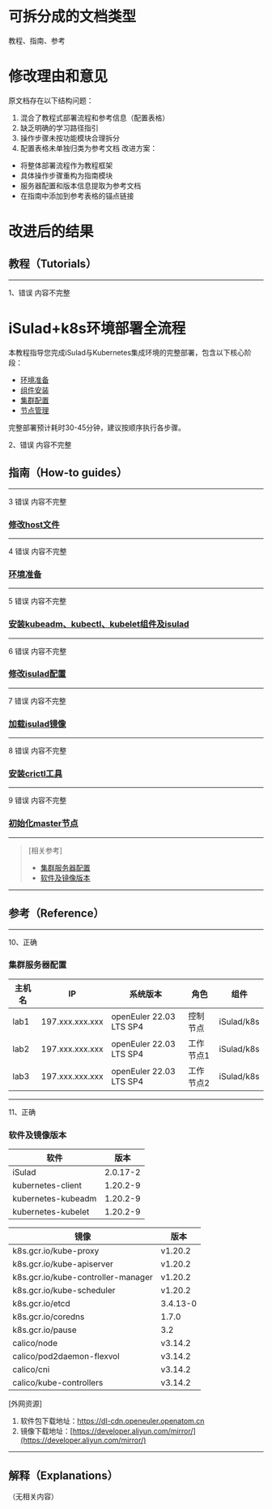 # 可拆分成的文档类型

教程、指南、参考

# 修改理由和意见

原文档存在以下结构问题：
1. 混合了教程式部署流程和参考信息（配置表格）
2. 缺乏明确的学习路径指引
3. 操作步骤未按功能模块合理拆分
4. 配置表格未单独归类为参考文档
改进方案：
- 将整体部署流程作为教程框架
- 具体操作步骤重构为指南模块
- 服务器配置和版本信息提取为参考文档
- 在指南中添加到参考表格的锚点链接

# 改进后的结果

## 教程（Tutorials）
------------------------------------------------------------------------------------------------------------------------------------
1、错误 内容不完整
# iSulad+k8s环境部署全流程

本教程指导您完成iSulad与Kubernetes集成环境的完整部署，包含以下核心阶段：
- [环境准备](#环境准备)
- [组件安装](#安装kubeadm、kubectl、kubelet组件及isulad)
- [集群配置](#修改isulad配置)
- [节点管理](#初始化master节点)

完整部署预计耗时30-45分钟，建议按顺序执行各步骤。

2、错误 内容不完整
## 指南（How-to guides）
------------------------------------------------------------------------------------------------------------------------------------
3 错误 内容不完整
### [修改host文件](#修改host文件)
------------------------------------------------------------------------------------------------------------------------------------
4 错误 内容不完整
### [环境准备](#环境准备)
------------------------------------------------------------------------------------------------------------------------------------
5 错误 内容不完整
### [安装kubeadm、kubectl、kubelet组件及isulad](#安装kubeadm、kubectl、kubelet组件及iSulad)
------------------------------------------------------------------------------------------------------------------------------------
6 错误 内容不完整
### [修改isulad配置](#修改isulad配置)
------------------------------------------------------------------------------------------------------------------------------------
7 错误 内容不完整
### [加载isulad镜像](#加载isulad镜像)
------------------------------------------------------------------------------------------------------------------------------------
8 错误 内容不完整
### [安装crictl工具](#安装crictl工具)
------------------------------------------------------------------------------------------------------------------------------------
9 错误 内容不完整
### [初始化master节点](#初始化master节点)
------------------------------------------------------------------------------------------------------------------------------------


> [相关参考] 
> - [集群服务器配置](#集群服务器配置)
> - [软件及镜像版本](#软件及镜像版本)
------------------------------------------------------------------------------------------------------------------------------------
## 参考（Reference）
------------------------------------------------------------------------------------------------------------------------------------
10、正确
### 集群服务器配置

| 主机名 | IP          | 系统版本                | 角色      | 组件       |
|-------|-------------|------------------------|----------|-----------|
| lab1  | 197.xxx.xxx.xxx | openEuler 22.03 LTS SP4 | 控制节点  | iSulad/k8s |
| lab2  | 197.xxx.xxx.xxx | openEuler 22.03 LTS SP4 | 工作节点1 | iSulad/k8s |
| lab3  | 197.xxx.xxx.xxx | openEuler 22.03 LTS SP4 | 工作节点2 | iSulad/k8s |
------------------------------------------------------------------------------------------------------------------------------------
11、正确
### 软件及镜像版本

| 软件                               | 版本     |
|------------------------------------|----------|
| iSulad                             | 2.0.17-2 |
| kubernetes-client                  | 1.20.2-9 |
| kubernetes-kubeadm                 | 1.20.2-9 |
| kubernetes-kubelet                 | 1.20.2-9 |

| 镜像                               | 版本     |
|------------------------------------|----------|
| k8s.gcr.io/kube-proxy              | v1.20.2  |
| k8s.gcr.io/kube-apiserver          | v1.20.2  |
| k8s.gcr.io/kube-controller-manager | v1.20.2  |
| k8s.gcr.io/kube-scheduler          | v1.20.2  |
| k8s.gcr.io/etcd                    | 3.4.13-0 |
| k8s.gcr.io/coredns                 | 1.7.0    |
| k8s.gcr.io/pause                   | 3.2      |
| calico/node                        | v3.14.2  |
| calico/pod2daemon-flexvol          | v3.14.2  |
| calico/cni                         | v3.14.2  |
| calico/kube-controllers            | v3.14.2  |

[外网资源]
1. 软件包下载地址：<https://dl-cdn.openeuler.openatom.cn>
2. 镜像下载地址：[https://developer.aliyun.com/mirror/](https://developer.aliyun.com/mirror/)
------------------------------------------------------------------------------------------------------------------------------------
## 解释（Explanations）

（无相关内容）